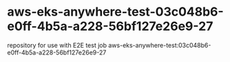 # aws-eks-anywhere-test-03c048b6-e0ff-4b5a-a228-56bf127e26e9-27
repository for use with E2E test job aws-eks-anywhere-test:03c048b6-e0ff-4b5a-a228-56bf127e26e9-27
